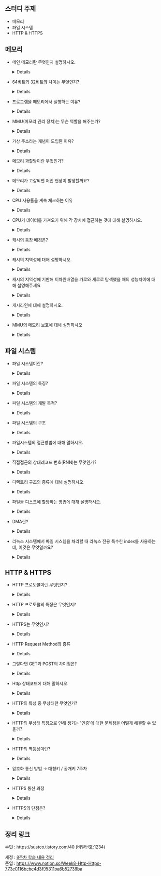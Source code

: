 ## 스터디 주제

* 메모리
* 파일 시스템
* HTTP & HTTPS

## 메모리

- 메인 메모리란 무엇인지 설명하시오.

  <details>

    - 메인 메모리는 CPU가 직접 접근할 수 있는 기억 장치

    - 프로세스가 실행되려면 프로그램이 메모리에 올라와야 함
    
  </details>


- 64비트와 32비트의 차이는 무엇인지?

  <details>

    - 64비트와 32비트의 차이는 CPU가 한 번에 처리할 수 있는 데이터의 크기에 있습니다.

    - 64비트 CPU는 32비트 CPU보다 더 많은 양의 데이터를 처리할 수 있으며, 더욱 정확하고 빠른 처리가 가능합니다.

    - **CPU의 비트는 한 번에 다룰 수 있는 데이터의 최대 크기**

        - CPU의 bit는 “메모리 주소 공간”의 크기와도 연관이 있다
  
  </details>


- 프로그램을 메모리에서 실행하는 이유?

  <details>

  - 느리고 값싼 하드디스크는 제2저장장치로 사용

  - 비싸고 빠른 메모리는 작업공간으로 사용

  - 메모리를 계층적 구조로 만들어 작업속도를 올리고, 가격을 낮추는 방법을 “계층적 메모리 구조”라고 한다.

  - **프로그램을 메모리에서 실행하는 이유는 CPU가 바로 접근하여 처리할 수 있기 때문**

  - 디스크나 다른 저장장치에서 프로그램을 실행하면 CPU가 더 많은 시간을 소비하게 되어 작업이 더디게 처리됩니다.

  </details>



- MMU(메모리 관리 장치)는 무슨 역할을 해주는가?

  <details>

  - MMU가 지원되지 않으면 물리 주소를 직접 접근해야 하기 때문에 부담

  - MMU는 사용자가 기억장소를 일일이 할당해야하는 불편 없애준다.

  - 프로세스의 크기가 실제 메모리의 용량을 초과해도 실행될 수 있게 해준다.

  </details>


- 가상 주소라는 개념이 도입된 이유?

  <details>
  메모리의 공간이 한정적이기 때문에 사용자에게 더 많은 메모리를 제공하기 위해 가상 주소라는 개념 등장
  </details>

- 메모리 과할당이란 무엇인가?

  <details>
  실제 메모리의 사이즈보다 더 큰 사이즈의 메모리를 프로세스에 할당한 상황
  </details>

- 메모리가 고갈되면 어떤 현상이 발생할까요?

  <details>

  - 프로세스들의 Swap이 활발해지면서 CPU 사용률이 하락하게 되고, CPU가 놀고있는 것을 발견한 운영체제는 프로세스를 추가하게 되는 쓰레싱 현상이 발생한다.

  - 쓰레싱이 해소되지 않을 경우, Out of Memory 상태로 판단되어 중요도가 낮은 프로세스를 찾아 강제로 종료하게 된다.

  - 쓰레싱 (Trashing ) : 메모리 영역에 접근하게 될 때, 메모리에 페이지 부재(=페이지 폴트(Page fault)율이 높은 것을 의미한다.

  출처 : [참고 자료](https://github.com/backtony/Backend_Interview_for_Beginner/blob/master/OS.md)

  </details>

- CPU 사용률을 계속 체크하는 이유

  <details>

  - 특정 시점만 체크한 경우 CPU 사용률이 높아보일 수 있다.

  - 연속 체크시 CPU 사용률이 급격하게 떨어지는 구간을 발견할 가능성이 높아지고, 이때 메모리 적재량을 함께 체크하면 쓰레싱 유무를 확인할 수 있게 된다.

  - 따라서 추가적인 서버자원을 배치하는 등 해결방안을 마련할 수 있다.

  </details>


- CPU가 데이터를 가져오기 위해 각 장치에 접근하는 것에 대해 설명하시오.

  <details>
  CPU는 캐시메모리, 주기억장치, 보조기억장치 순으로 접근한다.
  캐시 히트할경우 캐시 메모리에서 데이터를 CPU레지스터에 복사한다. 캐시미스가 뜰경우 주기억장치인 메모리에서 찾으며, 찾았을 경우 메모리의 데이터를 캐시 메모리에 복사하고, 캐시 메모리에 복제된 내용을 CPU레지스터에 복사한다. 
  메모리에서 찾지 못했을 경우, 보조기억장치에서 메모리에 적재하고 적재된 내용을 캐시메모리에 복사한다. 그리고 캐시 메모리의 데이터를 CPU레지스터에 복사한다.
  </details>

- 캐시의 등장 배경은?

  <details>
  CPU와 메인 메모리 속도를 맞추기 위해 캐시가 존재
  </details>

- 캐시의 지역성에 대해 설명하시오.

  <details>
  A1) 컴퓨터에서 발생하는 데이터나 명령어의 접근 패턴에 대한 특성을 의미한다. <br>
  A2) 자주 사용될 것 같은 데이터를 담을 때 사용하는 원리<br>
  시간적 지역성 : 사용되었던 데이터가 가까운 시일 내에 한번더 사용될 가능성이 큰 성질<br>
  공간적 지역성 : 사용되었던 데이터의 인접 데이터가 사용될 가능성이 큰 성질<br>
  (이건 추가) 순차적 지역성 : 분기가 발생하지 않는 이상 순차적으로 실행될 가능성이 큰 성질
  </details>

- 캐시의 지역성에 기반해 이차원배열을 가로와 세로로 탐색했을 때의 성능차이에 대해 설명해주세요

  <details>
  반복문 내에 있으므로 시간지역성을 가지며 이 둘의 차이점은 연속적인 공간을 참조하냐 안하냐이다.<br>
  가로로 탐색했을 경우는 공간지역성의 이점을 얻을 수 있어 좀 더 빠른 결과를 나타낸다.
  </details>

- 캐시라인에 대해 설명하시오.

  <details>
  캐시에 목적 데이터가 저장되어 있다면 바로 접근하여 출력할수 있어야 캐시가 의미가 있어진다.
  따라서, 캐시에 저장하는 데이터에는 데이터의 메모리 주소 등을 기록해 둔 태그 를 달아놓게 되고 태그들의 묶음을 캐시라인 이라고 한다.</details>

- MMU의 메모리 보호에 대해 설명하시오

  <details>
    프로세스는 독립적인 메모리 공간을 가져야 되고, 자신의 공간만 접근해야 한다. 따라서 한 프로세스에게 합법적인 주소 영역을 설정하고, 잘못된 접근이 오면 trap을 발생시키며 보호한다.
      `base<= x < base+limit` 영역밖에서 접근을 요구하면 trap을 발생시킨다. 
  </details>

## 파일 시스템

- 파일 시스템이란?

  <details>

  - 컴퓨터에서 파일이나 자료를 쉽게 발견할 수 있도록, 유지 및 관리하는 방법

  - 저장매체에는 수많은 파일이 있기 때문에, 이런 파일들을 관리하는 방법

  </details>


- 파일 시스템의 특징?

  <details>

  1. 커널 영역에서 동작

  2. 파일 CRUD 기능을 원활히 수행하기 위한 목적

  3. 계층적 디렉터리 구조를 가진다.

  4. 디스크 파티션 별로 하나씩 둘 수 있다.

    </details>

- 파일 시스템의 개발 목적?

  <details>

  - 하드디스크와 메인 메모리의 속도차를 줄이기 위함

  - 파일 관리

  - 하드디스크 용량의 효율적 이용

  </details>

- 파일 시스템의 구조

  <details>

  - 메타 영역 : 데이터 영역에 기록된 파일의 이름, 위치, 크기, 시간정보, 삭제유무 등의 파일 정보

  - 데이터 영역 : 파일의 데이터

  </details>


- 파일시스템의 접근방법에 대해 말하시오.

  <details>
  순차접근과 직접접근이 있다. 순차접근은 가장 간단한 접근방법으로 대부분은 읽기,쓰기이다. 
  디스크에있는 파일을 마치 테이프를 재생하는 것처럼 접근한다. offset을 앞이나 뒤로 옮길수도있다.
  직접접근은 임의접근이라고도 불리우며 예를들어 5번레코드를 원한다면 바로 접근할 수 있는 방법이다. 
  직접접근은 접근하고자 하는 레코드의 시작 주소를 알아야 한다. 이를 해결하기위해 상대레코드 번호가 필요하다.
    </details>

- 직접접근의 상대레코드 번호(RNN)는 무엇인가?

  <details>
  상대 레코드 번호는 디스크상에서 레코드의 절대적 위치를 나타내는 것이 아니라, 레코드가 속한 파일의 시작으로부터 레코드의 위치를 나타내는 것이다. 
  고정 길이 레코드 방식으로 저장된 파일이라면 상대 레코드 번호를 통해 임의 접근을 충분히 구현할 수 있다. 
  그러나 가변 길이 레코드 방식으로 저장된 파일의 경우에는 상대 레코드 번호를 통해 레코드에 접근할 수 없기 때문에 
  각각의 레코드의 상대적 시작 주소를 저장한 별도의 자료구조나 파일을 이용해야 한다.
  </details>

- 디렉토리 구조의 종류에 대해 설명하시오.

  <details>
  Single-level directory, Two-level directory, Tree structured directory, Acyclic-graph directory, General graph directory 등이 있다.
    </details>

- 파일을 디스크에 할당하는 방법에 대해 설명하시오.

  <details>
  Contiguous Allocation, Linked Allocation, Indexed Allocation가 있다. 
  첫번째는 연속적으로 배치하는 방법이며 두번째는 Linked List의 형태로 배치하는 방법이다. 세번째는 index block을 생성해 저장해 놓는 방법이다.
    </details>

- DMA란?

  <details>
  direct memory access(DMA)는 CPU가 개입없이 메모리에서 읽거나 메모리에 쓸 수있는 I/O 모듈 권한을 부여 받았다고 보면 된다. 
  DMA 모듈 자체는 메인 메모리와 I/O 장치 간의 데이터 교환을 제어한다. 
  CPU는 전송의 시작과 끝에만 관여하고 전체 블록이 전송 된 후에만 중단된다
    </details>

- 리눅스 시스템에서 파일 시스템을 처리할 때 리눅스 전용 특수한 index를 사용하는데, 이것은 무엇일까요?

  <details>아이노드(i-node) </details>



## HTTP & HTTPS

- HTTP 프로토콜이란 무엇인지?

  <details>

  - **www 상에서 정보를 주고받을 수 있는 포로토콜**

  - 클라이언트와 서버 사이에 이루어지는 요청/응답 프로토콜

  - 주로 HTML 문서를 주고 받는데 사용

  - TCP(HTTP/1, HTTP/2), UDP(HTTP/3)를 사용하며, 80번 포트를 사용한다.

  </details>

- HTTP 프로토콜의 특징은 무엇인지?

  <details>

  - 비연결 지향(connectionless) : 클라이언트가 request를 서버에 보내고, 서버가 클라이언트에 요청에 맞는 response를 보내면 바로 연결을 끊는다.

  - 상태 정보 유지 안 함(stateless) : 연결을 끊는 순간 클라이언트와 서버의 통신은 끝나며 상태 정보를 유지하지 않는다.

  </details>

- HTTPS는 무엇인지?

  <details>

  - **HTTP의 보안상 문제를 해결하기 위해 등장한 프로토콜**

  - HTTP는 텍스트로 자원을 주고받기 때문에 네트워크를 가로챈다면 내용이 유출되는 보안 이슈가 발생한다.

  - SSL, TLS(SSL의 최신 버전)를 이용해 암호화하여 주고받음

      - 응용 계층 및 전송 계층 사이에 위치

  - 443 포트 사용

  - 모든 HTTP 요청과 응답 데이터는 네트워크로 보내기지 전에 **전송 계층과 응용 계층 사이에서 암호화** 된다.

  </details>

- HTTP Request Method의 종류

  <details>
  Get: 자료를 요청할 때 사용<br>
  Post: 자료의 생성을 요청할 때 사용<br>
  Put: 자료의 모든 부분에 대해 수정을 요청할 때 사용<br>
  Patch: 자료의 일부분에 대해 수정을 요청할 때 사용<br>
  Delete: 자료의 삭제를 요청할 때 사용<br>
  뿐만아니라 HEAD, OPTIONS,TRACE,CONNECT가 있다.<br>
  HEAD는 GET과 비슷하지만 웹서버에서의 헤더정보를 보낸다. <br>
      OPTIONS는 시스템에서 지원되는 메소드 종류를 확인가능, TRACE는 루프백 메세지를 호출하기 위해 사용, CONNECT는 프락시 기능을 요청할때 사용.</details>

- 그렇다면 GET과 POST의 차이점은?

  <details>
  GET은 캐시가 가능하고 히스토리에 남으며 길이제한이 있으나 POST는 캐시되지 않으며 히스토리에 남지 않고 길이제한이 없다. POST는 body에 정보를 보냄</details>

- Http 상태코드에 대해 말하시오.

  <details>
  상태 코드는 많은 종류가 있으며, 모두 숫자 세 자리로 이루어져 있다. 아래와 같이 크게 다섯 부류로 나눌 수 있다.<br>
  1XX (조건부 응답): 요청을 받았으며 작업을 계속한다.<br>
  2XX (성공): 클라이언트가 요청한 동작을 수신하여 이해했고, 성공적으로 처리했다.<br>
  3XX (리다이렉션 완료): 클라이언트는 요청을 마치기 위해 추가 동작을 취해야 한다.<br>
  4XX (요청 오류): 클라이언트에 오류가 있음을 나타낸다.<br>
  5XX (서버 오류): 서버가 유효한 요청을 명백하게 수행하지 못했음을 나타낸다.</details>

- HTTP의 특성 중 무상태란 무엇인가?

  <details>
  비연결적인 특성으로 연결이 해제됨과 동시에 서버와 클라이언트가 이전에 요청한 결과에 대해서 잊어버리게 된다. 
  즉, 클라이언트가 이전 요청과 같은 데이터를 원한다고 하더라도 다시 서버에 연결을 하여 동일한 요청을 시도해야 한다. 
  HTTP는 이러한 무상태 특성으로 인해 독립적인 쌍의 요청과 응답을 처리하기 때문에, 단순하고 상태를 저장해야 하는 서버의 부담을 줄일 수 있다.</details>

- HTTP의 무상태 특징으로 인해 생기는 '인증'에 대한 문제점을 어떻게 해결할 수 있을까?

  <details>
  쿠키 : 쿠키는 웹 브라우저가 보관하는 데이터다,웹 서버는 쿠키를 생성하여 웹 브라우저에 정보를 전송할 수 있고, 쿠키는 key-value 형태로 웹 브라우저의 쿠키 저장소에 저장된다. 서버로부터 쿠키를 전달 받은 웹 브라우저는 이후 웹 서버에 요청을 보낼 때 쿠키를 헤더에 실어서 함께 전송한다.<br>
  세션 : 쿠키와 다른 점은, 쿠키는 각 브라우저의 별 도 쿠키 저장소에 저장되는 반면 세션은 서버에 저장이 된다. 웹 브라우저는 각각 별도의 세션을 갖는다. 각 세션을 구분하기 위해 고유 ID를 할당하고, 웹 서버는 각 브라우저에게 세션 ID를 전송한다. 웹 브라우저는 웹 서버에 연결 시 매번 세션 ID를 보내서 웹 서버가 어떤 세션을 사용할 지 알 수 있도록 한다. 이때, 웹 서버와 웹 브라우저가 세션 ID를 주고 받기 위해 사용하는 것이 쿠키다. 세션 ID를 쿠키에 넣는다고 생각하면 된다.<br>
  토큰 : 토큰 기반 인증의 방법으로 많은 웹 서버들은 JWT (JSON Web Token)을 사용한다. 토큰 기반 인증 방식은 유저의 정보가 서버에 저장되지 않는 무상태라는 특징이 있다</details>

- HTTP의 멱등성이란?

  <details>
  특정 HTTP 메서드를 여러 번 요청을 했을 경우, 매번 요청 결과가 같다면 해당 메소드를 멱등성 메소드라고 한다.
  GET, PUT, DELETE가 멱등성 메서드에 속하고 POST는 멱등성 메서드가 아니다.
  같은 POST를 연속적으로 보낸다면 명령은 여러 번 내린 것처럼 부가적인 결과를 가져오기 때문이다.
  </details>

- 암호화 통신 방법 → 대칭키 / 공개키 7주차

  <details>

    - **공개키/개인키, 대칭키 방식을 혼합해서 사용**

    1. A에서 B로 접속 요청

    2. B에서 공개키를 A에게 전달

    3. A는 자신의 대칭키를 공개키 A로 암호화해서 B에게 전달

    4. B는 개인키로 복호화하여 A의 대칭키를 얻음

    5. 얻어낸 대칭키를 이용하여 A와 B가 암호문을 주고 받음

  </details>

- HTTPS 통신 과정

  <details>

  1. 클라이언트(브라우저)가 서버로 **최초 연결 시도**를 함

  2. **서버**는 **공개키(인증서)**를 브라우저에게 넘겨줌

  3. **브라우저**는 **인증서의 유효성을 검사**하고, **세션키를 발급**함

  4. 브라우저는 세션키를 보관하며 추가로 **서버의 공개키**로 **세션키를 암호화**하여 **서버로 전송**함

  5. 서버는 개인키로 암호화된 세션키를 복호화하여 **세션키를 얻음**

  6. 클라이언트와 서버는 **동일한 세션키를 공유**하므로, 데이터를 전달할 때 **세션키로 암호화/복호화를 진행**함

  </details>

- HTTPS의 단점은?

  <details>

  - 암호화 추가 비용 발생

  - 암호화 과정에서 웹 서버에 부하

  - 연결이 끊기면 재인증 시간이 소요

  </details>


## 정리 링크

수민 : https://sustco.tistory.com/40 (비밀번호:1234)

세정 : [8주차 학습 내용 정리](https://evening-november-9ec.notion.site/8-452b2cad192b4642830df4d6e95fa50f)
<br>
준엽 : https://www.notion.so/Week8-Http-Https-773e0116bcbc4d3f95311ba6b52738ba
